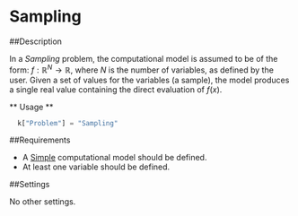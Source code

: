 # Sampling

##Description

In a *Sampling* problem, the computational model is assumed to be of the form: $f:\mathbb{R}^N\rightarrow\mathbb{R}$, where $N$ is the number of variables, as defined by the user. Given a set of values for the variables (a sample), the model produces a single real value containing the direct evaluation of $f(x)$. 

** Usage **

```python
  k["Problem"] = "Sampling"
```

##Requirements

+ A [Simple](/usage/models/simple) computational model should be defined.
+ At least one variable should be defined.

##Settings

No other settings.